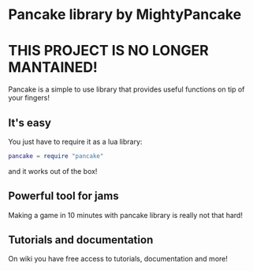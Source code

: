 # Pancake library by MightyPancake


# THIS PROJECT IS NO LONGER MANTAINED!
Pancake is a simple to use library that provides useful functions on tip of your fingers!

## It's easy

You just have to require it as a lua library:
```lua
pancake = require "pancake"
```
and it works out of the box!

## Powerful tool for jams

Making a game in 10 minutes with pancake library is really not that hard!

## Tutorials and documentation

On wiki you have free access to tutorials, documentation and more!
